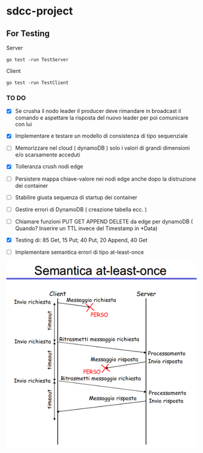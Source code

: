 # sdcc-project

## For Testing

Server
```
go test -run TestServer

```

Client
```
go test -run TestClient

```


### TO DO
- [x] Se crusha il nodo leader il producer deve rimandare in broadcast il comando e aspettare la risposta del nuovo leader per poi comunicare con lui
- [x] Implementare e testare un modello di consistenza di tipo sequenziale
- [ ] Memorizzare nel cloud ( dynamoDB ) solo i valori di grandi dimensioni e/o scarsamente acceduti
- [x] Tolleranza crush nodi edge
- [ ] Persistere mappa chiave-valore nei nodi edge anche dopo la distruzione dei container
- [ ] Stabilire giusta sequenza di startup dei container
- [ ] Gestire errori di DynamoDB ( creazione tabella ecc. )
- [ ] Chiamare funzioni PUT GET APPEND DELETE da edge per dynamoDB ( Quando? Inserire un TTL invece del Timestamp in *Data)
- [x] Testing di: 85 Get, 15 Put; 40 Put, 20 Append, 40 Get
- [ ] Implementare semantica errori di tipo at-least-once


![img.png](img.png)
